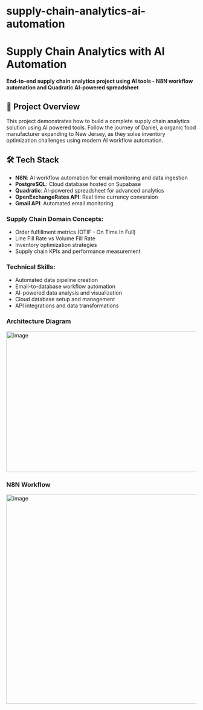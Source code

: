 # supply-chain-analytics-ai-automation

# Supply Chain Analytics with AI Automation

**End-to-end supply chain analytics project using AI tools - N8N workflow automation and Quadratic AI-powered spreadsheet**

## 🎯 Project Overview

This project demonstrates how to build a complete supply chain analytics solution using AI powered tools. Follow the journey of Daniel, a organic food manufacturer expanding to New Jersey, as they solve inventory optimization challenges using modern AI workflow automation.

## 🛠️ Tech Stack

- **N8N**: AI workflow automation for email monitoring and data ingestion
- **PostgreSQL**: Cloud database hosted on Supabase
- **Quadratic**: AI-powered spreadsheet for advanced analytics
- **OpenExchangeRates API**: Real time currency conversion
- **Gmail API**: Automated email monitoring

### Supply Chain Domain Concepts:
- Order fulfillment metrics (OTIF - On Time In Full)
- Line Fill Rate vs Volume Fill Rate
- Inventory optimization strategies
- Supply chain KPIs and performance measurement

### Technical Skills:
- Automated data pipeline creation
- Email-to-database workflow automation
- AI-powered data analysis and visualization
- Cloud database setup and management
- API integrations and data transformations

### Architecture Diagram

<img width="1367" height="373" alt="image" src="https://github.com/user-attachments/assets/ebee04df-30e1-49db-b9e9-96f23d064cb5" />

 ### N8N Workflow 
<img width="1030" height="555" alt="image" src="https://github.com/user-attachments/assets/4574a70d-e777-45bc-a979-5a013de45455" />


